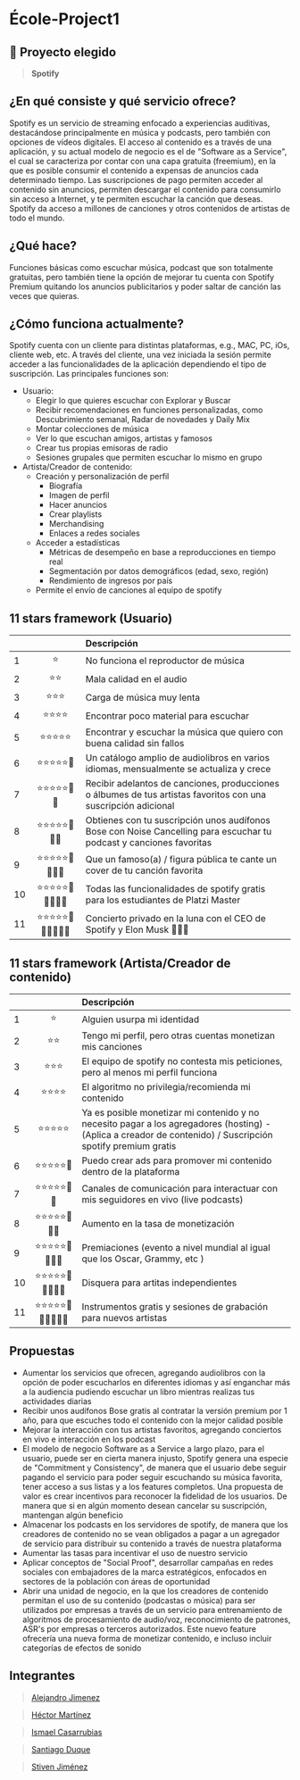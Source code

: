 # École-Project1

## 🚀 Proyecto elegido

> **Spotify**

## ¿En qué consiste y qué servicio ofrece?

Spotify es un servicio de streaming enfocado a experiencias auditivas, destacándose principalmente en música y podcasts, pero también con opciones de vídeos digitales. El acceso al contenido es a través de una aplicación, y su actual modelo de negocio es el de "Software as a Service", el cual se caracteriza por contar con una capa gratuita (freemium), en la que es posible consumir el contenido a expensas de anuncios cada determinado tiempo.
Las suscripciones de pago permiten acceder al contenido sin anuncios, permiten descargar el contenido para consumirlo sin acceso a Internet, y te permiten escuchar la canción que deseas.
Spotify da acceso a millones de canciones y otros contenidos de artistas de todo el mundo.

## ¿Qué hace?

Funciones básicas como escuchar música, podcast que son totalmente gratuitas, pero también tiene la opción de mejorar tu cuenta con Spotify Premium quitando los anuncios publicitarios y poder saltar de canción las veces que quieras.

## ¿Cómo funciona actualmente?

Spotify cuenta con un cliente para distintas plataformas, e.g., MAC, PC, iOs, cliente web, etc. A través del cliente, una vez iniciada la sesión permite acceder a las funcionalidades de la aplicación dependiendo el tipo de suscripción. Las principales funciones son:
* Usuario:
    * Elegir lo que quieres escuchar con Explorar y Buscar
    * Recibir recomendaciones en funciones personalizadas, como Descubrimiento semanal, Radar de novedades y Daily Mix
    * Montar colecciones de música
    * Ver lo que escuchan amigos, artistas y famosos
    * Crear tus propias emisoras de radio
    * Sesiones grupales que permiten escuchar lo mismo en grupo
* Artista/Creador de contenido:
    * Creación y personalización de perfil
        * Biografía
        * Imagen de perfil
        * Hacer anuncios
        * Crear playlists
        * Merchandising
        * Enlaces a redes sociales
    * Acceder a estadísticas
        * Métricas de desempeño en base a reproducciones en tiempo real
        * Segmentación por datos demográficos (edad, sexo, región)
        * Rendimiento de ingresos por país 
    * Permite el envío de canciones al equipo de spotify

## 11 stars framework (Usuario)
&nbsp; | | Descripción
| :--- | :---: | :---
1 | ⭐ | No funciona el reproductor de música
2 | ⭐⭐ | Mala calidad en el audio
3 | ⭐⭐⭐ | Carga de música muy lenta
4 | ⭐⭐⭐⭐ | Encontrar poco material para escuchar
5 | ⭐⭐⭐⭐⭐ | Encontrar y escuchar la música que quiero con buena calidad sin fallos
6 | ⭐⭐⭐⭐⭐🌟 | Un catálogo amplio de audiolibros en varios idiomas, mensualmente se actualiza y crece
7 | ⭐⭐⭐⭐⭐🌟🌟 | Recibir adelantos de canciones, producciones o álbumes de tus artistas favoritos con una suscripción adicional
8 | ⭐⭐⭐⭐⭐🌟🌟🌟 | Obtienes con tu suscripción unos audífonos Bose con Noise Cancelling para escuchar tu podcast y canciones favoritas
9 | ⭐⭐⭐⭐⭐🌟🌟🌟🌟 | Que un famoso(a) / figura pública te cante un cover de tu canción favorita
10 | ⭐⭐⭐⭐⭐🌟🌟🌟🌟🌟 | Todas las funcionalidades de spotify gratis para los estudiantes de Platzi Master
11 | ⭐⭐⭐⭐⭐🌟🌟🌟🌟🌟🌟 | Concierto privado en la luna con el CEO de Spotify y Elon Musk 👩🏽‍🚀

## 11 stars framework (Artista/Creador de contenido)
&nbsp; | | Descripción
| :--- | :---: | :---
1 | ⭐ | Alguien usurpa mi identidad
2 | ⭐⭐ | Tengo mi perfil, pero otras cuentas monetizan mis canciones
3 | ⭐⭐⭐ | El equipo de spotify no contesta mis peticiones, pero al menos mi perfil funciona
4 | ⭐⭐⭐⭐ | El algoritmo no privilegia/recomienda mi contenido
5 | ⭐⭐⭐⭐⭐ | Ya es posible monetizar mi contenido y no necesito pagar a los agregadores (hosting) - (Aplica a creador de contenido) / Suscripción spotify premium gratis
6 | ⭐⭐⭐⭐⭐🌟 | Puedo crear ads para promover mi contenido dentro de la plataforma
7 | ⭐⭐⭐⭐⭐🌟🌟 | Canales de comunicación para interactuar con mis seguidores en vivo (live podcasts)
8 | ⭐⭐⭐⭐⭐🌟🌟🌟 | Aumento en la tasa de monetización
9 | ⭐⭐⭐⭐⭐🌟🌟🌟🌟 | Premiaciones (evento a nivel mundial al igual que los Oscar, Grammy, etc )
10 | ⭐⭐⭐⭐⭐🌟🌟🌟🌟🌟 | Disquera para artitas independientes
11 | ⭐⭐⭐⭐⭐🌟🌟🌟🌟🌟🌟 | Instrumentos gratis y sesiones de grabación para nuevos artistas

## Propuestas

* Aumentar los servicios que ofrecen, agregando audiolibros con la opción de poder escucharlos en diferentes idiomas y así enganchar más a la audiencia pudiendo escuchar un libro mientras realizas tus actividades diarias
* Recibir unos audífonos Bose gratis al contratar la versión premium por 1 año, para que escuches todo el contenido con la mejor calidad posible
* Mejorar la interacción con tus artistas favoritos, agregando conciertos en vivo e interacción en los podcast
* El modelo de negocio Software as a Service a largo plazo, para el usuario, puede ser en cierta manera injusto, Spotify genera una especie de "Commitment y Consistency", de manera que el usuario debe seguir pagando el servicio para poder seguir escuchando su música favorita, tener acceso a sus listas y a los features completos. Una propuesta de valor es crear incentivos para reconocer la fidelidad de los usuarios. De manera que si en algún momento desean cancelar su suscripción, mantengan algún beneficio
* Almacenar los podcasts en los servidores de spotify, de manera que los creadores de contenido no se vean obligados a pagar a un agregador de servicio para distribuir su contenido a través de nuestra plataforma
* Aumentar las tasas para incentivar el uso de nuestro servicio
* Aplicar conceptos de "Social Proof", desarrollar campañas en redes sociales con embajadores de la marca estratégicos, enfocados en sectores de la población con áreas de oportunidad
* Abrir una unidad de negocio, en la que los creadores de contenido permitan el uso de su contenido (podcastas o música) para ser utilizados por empresas a través de un servicio para entrenamiento de algoritmos de procesamiento de audio/voz, reconocimiento de patrones, ASR's por empresas o terceros autorizados. Este nuevo feature ofrecería una nueva forma de monetizar contenido, e incluso incluir categorías de efectos de sonido

## Integrantes

> [Alejandro Jimenez](https://github.com/alebrij3)

> [Héctor Martínez](https://github.com/hectormr206)

> [Ismael Casarrubias](https://github.com/ism16)

> [Santiago Duque](https://github.com/sd8956)

> [Stiven Jiménez](https://github.com/stivenjimenez)
